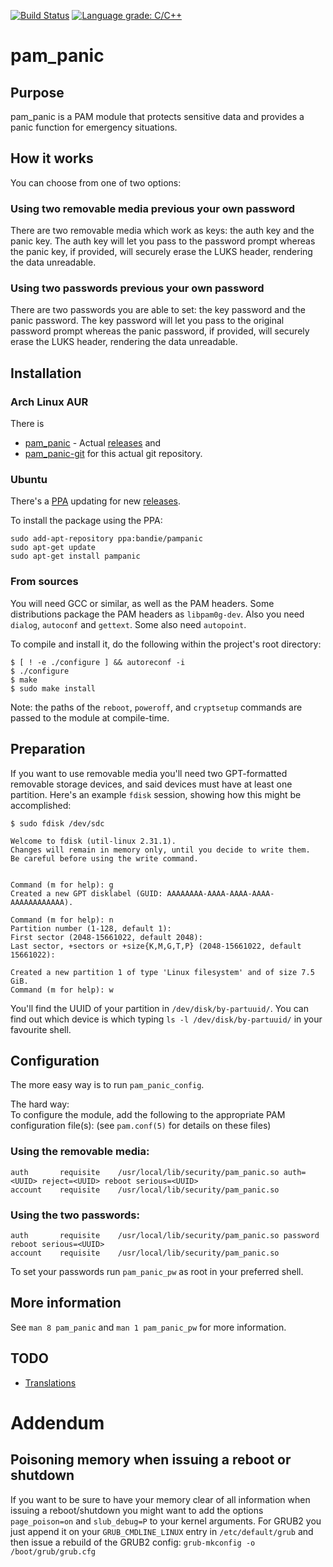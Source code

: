 [![Build Status](https://travis-ci.com/pampanic/pam_panic.svg?branch=master)](https://travis-ci.com/pampanic/pam_panic)
[![Language grade: C/C++](https://img.shields.io/lgtm/grade/cpp/g/pampanic/pam_panic.svg?logo=lgtm&logoWidth=18)](https://lgtm.com/projects/g/pampanic/pam_panic/context:cpp)
# pam\_panic


## Purpose
pam\_panic is a PAM module that protects sensitive data and provides a panic function for emergency situations.


## How it works
You can choose from one of two options:

### Using two removable media previous your own password
There are two removable media which work as keys: the auth key and the panic key. The auth key will let you pass to the password prompt whereas the panic key, if provided, will securely erase the LUKS header, rendering the data unreadable.

### Using two passwords previous your own password
There are two passwords you are able to set: the key password and the panic password. The key password will let you pass to the original password prompt whereas the panic password, if provided, will securely erase the LUKS header, rendering the data unreadable.


## Installation
### Arch Linux AUR
There is
- [pam_panic](https://aur.archlinux.org/packages/pam_panic/) - Actual [releases](https://github.com/pampanic/pam_panic/releases) and
- [pam_panic-git](https://aur.archlinux.org/packages/pam_panic-git/) for this actual git repository.

### Ubuntu
There's a [PPA](https://launchpad.net/~bandie/+archive/ubuntu/pampanic) updating for new [releases](https://github.com/pampanic/pam_panic/releases).

To install the package using the PPA:
```
sudo add-apt-repository ppa:bandie/pampanic
sudo apt-get update
sudo apt-get install pampanic
```

### From sources
You will need GCC or similar, as well as the PAM headers. Some distributions package the PAM headers as `libpam0g-dev`.
Also you need `dialog`, `autoconf` and `gettext`. Some also need `autopoint`.

To compile and install it, do the following within the project's root directory:

```console
$ [ ! -e ./configure ] && autoreconf -i
$ ./configure
$ make
$ sudo make install
```

Note: the paths of the `reboot`, `poweroff`, and `cryptsetup` commands are passed to the module at compile-time.

## Preparation

If you want to use removable media you'll need two GPT-formatted removable storage devices, and said devices must have at least one partition. Here's an example `fdisk` session, showing how this might be accomplished:

```console
$ sudo fdisk /dev/sdc

Welcome to fdisk (util-linux 2.31.1).
Changes will remain in memory only, until you decide to write them.
Be careful before using the write command.


Command (m for help): g
Created a new GPT disklabel (GUID: AAAAAAAA-AAAA-AAAA-AAAA-AAAAAAAAAAAA).

Command (m for help): n
Partition number (1-128, default 1): 
First sector (2048-15661022, default 2048): 
Last sector, +sectors or +size{K,M,G,T,P} (2048-15661022, default 15661022): 

Created a new partition 1 of type 'Linux filesystem' and of size 7.5 GiB.
Command (m for help): w
```

You'll find the UUID of your partition in `/dev/disk/by-partuuid/`. You can find out which device is which typing `ls -l /dev/disk/by-partuuid/` in your favourite shell.



## Configuration
The more easy way is to run `pam_panic_config`. 


The hard way:  
To configure the module, add the following to the appropriate PAM configuration file(s): (see `pam.conf(5)` for details on these files)

### Using the removable media:
```
auth       requisite    /usr/local/lib/security/pam_panic.so auth=<UUID> reject=<UUID> reboot serious=<UUID>
account    requisite    /usr/local/lib/security/pam_panic.so
```

### Using the two passwords:
```
auth       requisite    /usr/local/lib/security/pam_panic.so password reboot serious=<UUID>
account    requisite    /usr/local/lib/security/pam_panic.so
```
To set your passwords run `pam_panic_pw` as root in your preferred shell.


## More information
See `man 8 pam_panic` and `man 1 pam_panic_pw` for more information.


## TODO
- [Translations](https://github.com/pampanic/pam_panic/wiki/How-to-translate)


# Addendum

## Poisoning memory when issuing a reboot or shutdown

If you want to be sure to have your memory clear of all information when issuing a reboot/shutdown 
you might want to add the options `page_poison=on` and `slub_debug=P` to your kernel arguments.
For GRUB2 you just append it on your `GRUB_CMDLINE_LINUX` entry in `/etc/default/grub` and then issue a rebuild
of the GRUB2 config: `grub-mkconfig -o /boot/grub/grub.cfg`



